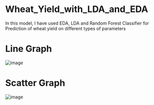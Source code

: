 # Wheat_Yield_with_LDA_and_EDA
In this model, I have used EDA, LDA and Random Forest Classifier for Prediction of wheat yield on different types of parameters

# Line Graph
![image](https://github.com/Yashkumar-19/Wheat_Yield_with_LDA_and_EDA/blob/main/Graphs/Line%20Graph.png)

# Scatter Graph
![image](https://github.com/Yashkumar-19/Wheat_Yield_with_LDA_and_EDA/blob/main/Graphs/Scatter%20graph.png)
